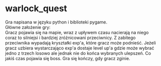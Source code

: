 # warlock_quest

Gra napisana w języku python i biblioteki pygame.<br>
Główne założenie gry: <br>
Gracz pojawia się na mapie, wraz z upływem czasu nacierają na niego coraz to
silniejsi i bardziej zróżnicowani przeciwnicy. Z zabitego przeciwnika
wypadają kryształki exp'a, które gracz może podnieść. Jeżeli gracz uzbiera
wystarczająco exp'a dostaje level up'a gdzie może wybrać jedno z trzech
losowo ale jednak nie do końca wybranych ulepszeń. Co jakiś czas pojawia się
boss. Gra się kończy, gdy gracz zginie.